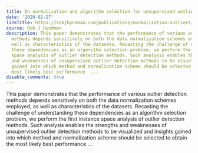 ```yaml
---
title: On normalization and algorithm selection for unsupervised outlier detection
date: '2020-02-27'
linkTitle: https://robjhyndman.com/publications/normalization-outliers/
source: Rob J Hyndman
description: This paper demonstrates that the performance of various outlier detection
  methods depends sensitively on both the data normalization schemes employed, as
  well as characteristics of the datasets. Recasting the challenge of understanding
  these dependencies as an algorithm selection problem, we perform the first instance
  space analysis of outlier detection methods. Such analysis enables the strengths
  and weaknesses of unsupervised outlier detection methods to be visualized and insights
  gained into which method and normalization scheme should be selected to obtain the
  most likely best performance  ...
disable_comments: true
---
```

This paper demonstrates that the performance of various outlier detection methods depends sensitively on both the data normalization schemes employed, as well as characteristics of the datasets. Recasting the challenge of understanding these dependencies as an algorithm selection problem, we perform the first instance space analysis of outlier detection methods. Such analysis enables the strengths and weaknesses of unsupervised outlier detection methods to be visualized and insights gained into which method and normalization scheme should be selected to obtain the most likely best performance  ...
